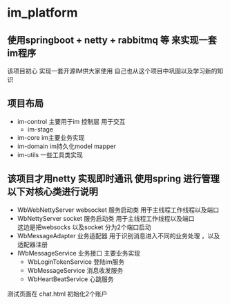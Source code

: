 # im_platform<br>
## 使用springboot + netty + rabbitmq 等 来实现一套im程序<br>
该项目初心 实现一套开源IM供大家使用 自己也从这个项目中巩固以及学习新的知识<br>
## 项目布局<br>
 * im-control 主要用于im 控制层 用于交互 <br>
    * im-stage <br>
 * im-core im主要业务实现<br>
 * im-domain im持久化model mapper<br>
 * im-utils 一些工具类实现<br>
 
 ## 该项目才用netty 实现即时通讯 使用spring 进行管理 以下对核心类进行说明<br>
 * WbWebNettyServer websocket 服务启动类 用于主线程工作线程以及端口<br>
 * WbNettyServer    socket 服务启动类 用于主线程工作线程以及端口<br>
 这边是把websocks 以及socket 分为2个端口启动<br>
 * WbMessageAdapter 业务适配器 用于识别消息进入不同的业务处理 ，以及适配器注册<br>
 * IWbMessageService 业务接口 主要业务实现<br>
   * WbLoginTokenService  登陆im服务<br>
   * WbMessageService     消息收发服务<br>
   * WbHeartBeatService   心跳服务<br>
  
测试页面在 chat.html 初始化2个账户 
